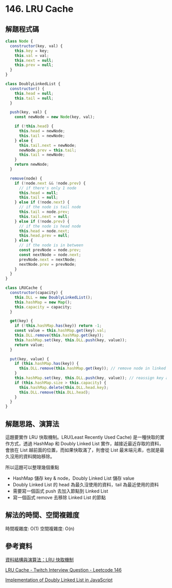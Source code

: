 # 146. LRU Cache

## 解題程式碼

```javascript
class Node {
  constructor(key, val) {
    this.key = key;
    this.val = val;
    this.next = null;
    this.prev = null;
  }
}

class DoublyLinkedList {
  constructor() {
    this.head = null;
    this.tail = null;
  }

  push(key, val) {
    const newNode = new Node(key, val);

    if (!this.head) {
      this.head = newNode;
      this.tail = newNode;
    } else {
      this.tail.next = newNode;
      newNode.prev = this.tail;
      this.tail = newNode;
    }
    return newNode;
  }

  remove(node) {
    if (!node.next && !node.prev) {
      // if there's only 1 node
      this.head = null;
      this.tail = null;
    } else if (!node.next) {
      // if the node is tail node
      this.tail = node.prev;
      this.tail.next = null;
    } else if (!node.prev) {
      // if the node is head node
      this.head = node.next;
      this.head.prev = null;
    } else {
      // if the node is in between
      const prevNode = node.prev;
      const nextNode = node.next;
      prevNode.next = nextNode;
      nextNode.prev = prevNode;
    }
  }
}

class LRUCache {
  constructor(capacity) {
    this.DLL = new DoublyLinkedList();
    this.hashMap = new Map();
    this.capacity = capacity;
  }

  get(key) {
    if (!this.hashMap.has(key)) return -1;
    const value = this.hashMap.get(key).val;
    this.DLL.remove(this.hashMap.get(key));
    this.hashMap.set(key, this.DLL.push(key, value));
    return value;
  }

  put(key, value) {
    if (this.hashMap.has(key)) {
      this.DLL.remove(this.hashMap.get(key)); // remove node in linked list
    }
    this.hashMap.set(key, this.DLL.push(key, value)); // reassign key and value to linked list
    if (this.hashMap.size > this.capacity) {
      this.hashMap.delete(this.DLL.head.key);
      this.DLL.remove(this.DLL.head);
    }
  }
}
```

## 解題思路、演算法

這題要實作 LRU 快取機制。LRU(Least Recently Used Cache) 是一種快取的實作方式，透過 HashMap 和 Doubly Linked List 實作，越接近最近存取的資料，會放在 List 越前面的位置，而如果快取滿了，則會從 List 最末端元素，也就是最久沒用的資料開始移除。

所以這題可以整理幾個重點

- HashMap 儲存 key & node，Doubly Linked List 儲存 value
- Doubly Linked List 的 head 為最久沒使用的資料，tail 為最近使用的資料
- 需要寫一個函式 push 去加入節點到 Linked List
- 寫一個函式 remove 去移除 Linked List 的節點

## 解法的時間、空間複雜度

時間複雜度: O(1)
空間複雜度: O(n)

## 參考資料

[資料結構與演算法：LRU 快取機制](https://josephjsf2.github.io/data/structure/and/algorithm/2020/05/09/LRU.html)

[LRU Cache - Twitch Interview Question - Leetcode 146](https://youtu.be/7ABFKPK2hD4)

[Implementation of Doubly Linked List in JavaScript](https://www.geeksforgeeks.org/implementation-of-doubly-linked-list-in-javascript/)
